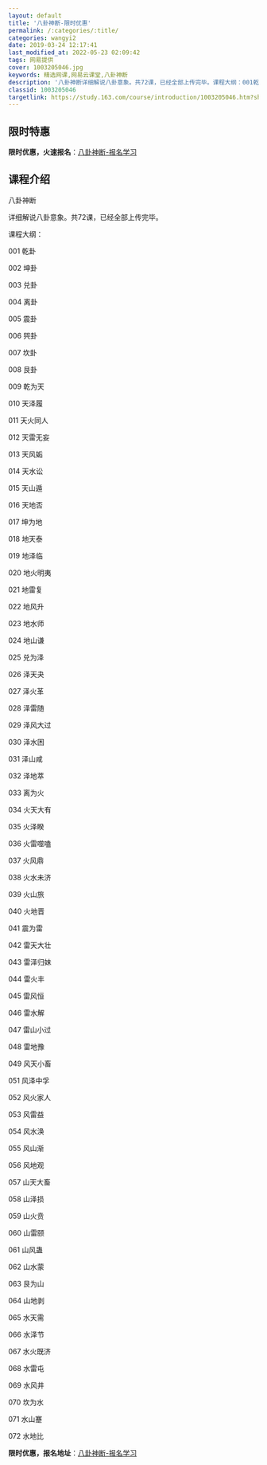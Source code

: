 ```yaml
---
layout: default
title: '八卦神断-限时优惠'
permalink: /:categories/:title/
categories: wangyi2
date: 2019-03-24 12:17:41
last_modified_at: 2022-05-23 02:09:42
tags: 网易提供
cover: 1003205046.jpg
keywords: 精选网课,网易云课堂,八卦神断
description: '八卦神断详细解说八卦意象。共72课，已经全部上传完毕。课程大纲：001乾卦002坤卦003兑卦004离卦005震卦006'
classid: 1003205046
targetlink: https://study.163.com/course/introduction/1003205046.htm?share=1&shareId=1025206652&utm_campaign=share&utm_medium=iphoneShare&utm_source=&utm_u=1025206652
---
```


## 限时特惠

**限时优惠，火速报名**：[八卦神断-报名学习](https://study.163.com/course/introduction/1003205046.htm?share=1&shareId=1025206652&utm_campaign=share&utm_medium=iphoneShare&utm_source=&utm_u=1025206652)

## 课程介绍

八卦神断

详细解说八卦意象。共72课，已经全部上传完毕。

课程大纲：

001 乾卦

002 坤卦

003 兑卦

004 离卦

005 震卦

006 巺卦

007 坎卦

008 艮卦

009 乾为天

010 天泽履

011 天火同人

012 天雷无妄

013 天风姤

014 天水讼

015 天山遁

016 天地否

017 坤为地

018 地天泰

019 地泽临

020 地火明夷

021 地雷复

022 地风升

023 地水师

024 地山谦

025 兑为泽

026 泽天夬

027 泽火革

028 泽雷随

029 泽风大过

030 泽水困

031 泽山咸

032 泽地萃

033 离为火

034 火天大有

035 火泽睽

036 火雷噬嗑

037 火风鼎

038 火水未济

039 火山旅

040 火地晋

041 震为雷

042 雷天大壮

043 雷泽归妹

044 雷火丰

045 雷风恒

046 雷水解

047 雷山小过

048 雷地豫

049 风天小畜

051 风泽中孚

052 风火家人

053 风雷益

054 风水涣

055 风山渐

056 风地观

057 山天大畜

058 山泽损

059 山火贲

060 山雷颐

061 山风蛊

062 山水蒙

063 艮为山

064 山地剥

065 水天需

066 水泽节

067 水火既济

068 水雷屯

069 水风井

070 坎为水

071 水山蹇

072 水地比

**限时优惠，报名地址**：[八卦神断-报名学习](https://study.163.com/course/introduction/1003205046.htm?share=1&shareId=1025206652&utm_campaign=share&utm_medium=iphoneShare&utm_source=&utm_u=1025206652)

